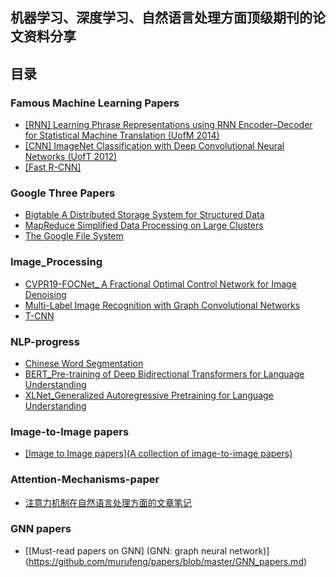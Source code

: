 ## 机器学习、深度学习、自然语言处理方面顶级期刊的论文资料分享

## 目录
### Famous Machine Learning Papers
* [[RNN] Learning Phrase Representations using RNN Encoder–Decoder for Statistical Machine Translation (UofM 2014)](https://github.com/murufeng/papers/blob/master/Famous%20Machine%20Learning%20Papers/%5BRNN%5D%20Learning%20Phrase%20Representations%20using%20RNN%20Encoder%E2%80%93Decoder%20for%20Statistical%20Machine%20Translation%20(UofM%202014).pdf) <br />
* [[CNN] ImageNet Classification with Deep Convolutional Neural Networks (UofT 2012)](https://github.com/murufeng/papers/blob/master/Famous%20Machine%20Learning%20Papers/%5BCNN%5D%20ImageNet%20Classification%20with%20Deep%20Convolutional%20Neural%20Networks%20(UofT%202012).pdf) <br />
* [[Fast R-CNN]](https://github.com/murufeng/papers/blob/master/Famous%20Machine%20Learning%20Papers/Fast%20R-CNN.pdf) <br />

### Google Three Papers
* [Bigtable A Distributed Storage System for Structured Data](https://github.com/murufeng/papers/blob/master/Google%20Three%20Papers/Bigtable%20A%20Distributed%20Storage%20System%20for%20Structured%20Data.pdf) <br />
* [MapReduce Simplified Data Processing on Large Clusters](https://github.com/murufeng/papers/blob/master/Google%20Three%20Papers/MapReduce%20Simplified%20Data%20Processing%20on%20Large%20Clusters.pdf) <br />
* [The Google File System](https://github.com/murufeng/papers/blob/master/Google%20Three%20Papers/The%20Google%20File%20System.pdf) <br />

### Image_Processing
* [CVPR19-FOCNet_ A Fractional Optimal Control Network for Image Denoising](https://github.com/murufeng/papers/blob/master/Image_Processing/CVPR19-FOCNet_%20A%20Fractional%20Optimal%20Control%20Network%20for%20Image%20Denoising_Lei%20Zhang.pdf) <br />
* [Multi-Label Image Recognition with Graph Convolutional Networks](https://github.com/murufeng/papers/blob/master/Image_Processing/Multi-Label%20Image%20Recognition%20with%20Graph%20Convolutional%20Networks.pdf) <br />
* [T-CNN](https://github.com/murufeng/papers/blob/master/Image_Processing/T-CNN.pdf) <br />

### NLP-progress
* [Chinese Word Segmentation](https://github.com/murufeng/papers/blob/master/NLP-progress/Chinese%20Word%20Segmentation.md)
* [BERT_Pre-training of Deep Bidirectional Transformers for Language Understanding](https://github.com/murufeng/papers/blob/master/NLP-progress/BERT_Pre-training%20of%20Deep%20Bidirectional%20Transformers%20for%20Language%20Understanding.pdf) <br />
* [XLNet_Generalized Autoregressive Pretraining for Language Understanding](https://github.com/murufeng/papers/blob/master/NLP-progress/XLNet_Generalized%20Autoregressive%20Pretraining%20for%20Language%20Understanding.pdf) <br />


### Image-to-Image papers
* [[Image to Image papers](A collection of image-to-image papers)](https://github.com/murufeng/papers/blob/master/Image-to-Image%20papers.md)

### Attention-Mechanisms-paper
* [注意力机制在自然语言处理方面的文章笔记](https://github.com/murufeng/papers/blob/master/Attention-Mechanisms-paper.md) <br />

### GNN papers
* [[Must-read papers on GNN] (GNN: graph neural network)] (https://github.com/murufeng/papers/blob/master/GNN_papers.md) <br />

